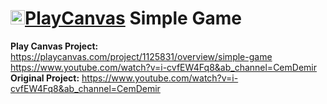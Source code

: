 # <img src="https://camo.githubusercontent.com/9c3ee1b0efa2df93815da0521ca3682144aeee895aa2b95d951dcd353d1109fa/68747470733a2f2f73332d65752d776573742d312e616d617a6f6e6177732e636f6d2f7374617469632e706c617963616e7661732e636f6d2f706c6174666f726d2f696d616765732f6c6f676f2f706c617963616e7661732d6c6f676f2d6d656469756d2e706e67" alt="verified" width="23" height="23">[PlayCanvas](https://developer.playcanvas.com/en/) Simple Game

**Play Canvas Project:** https://playcanvas.com/project/1125831/overview/simple-game
https://www.youtube.com/watch?v=i-cvfEW4Fq8&ab_channel=CemDemir
**Original Project:** https://www.youtube.com/watch?v=i-cvfEW4Fq8&ab_channel=CemDemir
